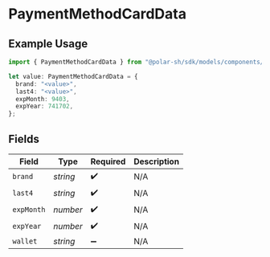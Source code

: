 # PaymentMethodCardData

## Example Usage

```typescript
import { PaymentMethodCardData } from "@polar-sh/sdk/models/components/paymentmethodcarddata.js";

let value: PaymentMethodCardData = {
  brand: "<value>",
  last4: "<value>",
  expMonth: 9403,
  expYear: 741702,
};
```

## Fields

| Field              | Type               | Required           | Description        |
| ------------------ | ------------------ | ------------------ | ------------------ |
| `brand`            | *string*           | :heavy_check_mark: | N/A                |
| `last4`            | *string*           | :heavy_check_mark: | N/A                |
| `expMonth`         | *number*           | :heavy_check_mark: | N/A                |
| `expYear`          | *number*           | :heavy_check_mark: | N/A                |
| `wallet`           | *string*           | :heavy_minus_sign: | N/A                |